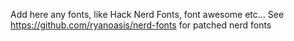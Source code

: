 Add here any fonts, like Hack Nerd Fonts, font awesome etc...
See https://github.com/ryanoasis/nerd-fonts for patched nerd fonts

